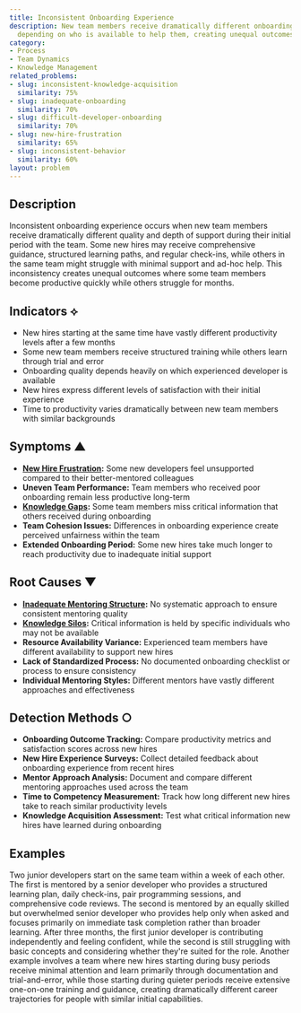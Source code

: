 ```yaml
---
title: Inconsistent Onboarding Experience
description: New team members receive dramatically different onboarding experiences
  depending on who is available to help them, creating unequal outcomes.
category:
- Process
- Team Dynamics
- Knowledge Management
related_problems:
- slug: inconsistent-knowledge-acquisition
  similarity: 75%
- slug: inadequate-onboarding
  similarity: 70%
- slug: difficult-developer-onboarding
  similarity: 70%
- slug: new-hire-frustration
  similarity: 65%
- slug: inconsistent-behavior
  similarity: 60%
layout: problem
---
```


## Description

Inconsistent onboarding experience occurs when new team members receive dramatically different quality and depth of support during their initial period with the team. Some new hires may receive comprehensive guidance, structured learning paths, and regular check-ins, while others in the same team might struggle with minimal support and ad-hoc help. This inconsistency creates unequal outcomes where some team members become productive quickly while others struggle for months.

## Indicators ⟡

- New hires starting at the same time have vastly different productivity levels after a few months
- Some new team members receive structured training while others learn through trial and error
- Onboarding quality depends heavily on which experienced developer is available
- New hires express different levels of satisfaction with their initial experience
- Time to productivity varies dramatically between new team members with similar backgrounds

## Symptoms ▲

- **[New Hire Frustration](new-hire-frustration.md):** Some new developers feel unsupported compared to their better-mentored colleagues
- **Uneven Team Performance:** Team members who received poor onboarding remain less productive long-term
- **[Knowledge Gaps](knowledge-gaps.md):** Some team members miss critical information that others received during onboarding
- **Team Cohesion Issues:** Differences in onboarding experience create perceived unfairness within the team
- **Extended Onboarding Period:** Some new hires take much longer to reach productivity due to inadequate initial support

## Root Causes ▼

- **[Inadequate Mentoring Structure](inadequate-mentoring-structure.md):** No systematic approach to ensure consistent mentoring quality
- **[Knowledge Silos](knowledge-silos.md):** Critical information is held by specific individuals who may not be available
- **Resource Availability Variance:** Experienced team members have different availability to support new hires
- **Lack of Standardized Process:** No documented onboarding checklist or process to ensure consistency
- **Individual Mentoring Styles:** Different mentors have vastly different approaches and effectiveness

## Detection Methods ○

- **Onboarding Outcome Tracking:** Compare productivity metrics and satisfaction scores across new hires
- **New Hire Experience Surveys:** Collect detailed feedback about onboarding experience from recent hires
- **Mentor Approach Analysis:** Document and compare different mentoring approaches used across the team
- **Time to Competency Measurement:** Track how long different new hires take to reach similar productivity levels
- **Knowledge Acquisition Assessment:** Test what critical information new hires have learned during onboarding

## Examples

Two junior developers start on the same team within a week of each other. The first is mentored by a senior developer who provides a structured learning plan, daily check-ins, pair programming sessions, and comprehensive code reviews. The second is mentored by an equally skilled but overwhelmed senior developer who provides help only when asked and focuses primarily on immediate task completion rather than broader learning. After three months, the first junior developer is contributing independently and feeling confident, while the second is still struggling with basic concepts and considering whether they're suited for the role. Another example involves a team where new hires starting during busy periods receive minimal attention and learn primarily through documentation and trial-and-error, while those starting during quieter periods receive extensive one-on-one training and guidance, creating dramatically different career trajectories for people with similar initial capabilities.